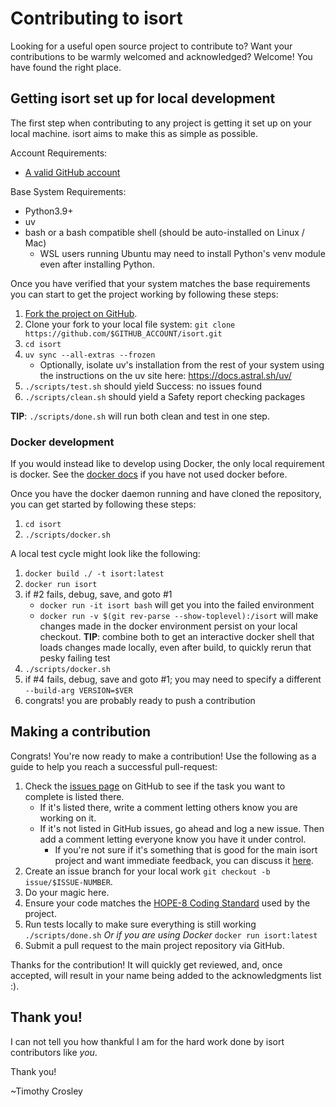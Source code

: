 Contributing to isort
========

Looking for a useful open source project to contribute to?
Want your contributions to be warmly welcomed and acknowledged?
Welcome! You have found the right place.

## Getting isort set up for local development
The first step when contributing to any project is getting it set up on your local machine. isort aims to make this as simple as possible.

Account Requirements:

- [A valid GitHub account](https://github.com/join)

Base System Requirements:

- Python3.9+
- uv
- bash or a bash compatible shell (should be auto-installed on Linux / Mac)
  - WSL users running Ubuntu may need to install Python's venv module even after installing Python.

Once you have verified that your system matches the base requirements you can start to get the project working by following these steps:

1. [Fork the project on GitHub](https://github.com/pycqa/isort/fork).
2. Clone your fork to your local file system:
    `git clone https://github.com/$GITHUB_ACCOUNT/isort.git`
3. `cd isort`
4. `uv sync --all-extras --frozen`
   * Optionally, isolate uv's installation from the rest of your system using the instructions on the uv site here: https://docs.astral.sh/uv/ 
5. `./scripts/test.sh` should yield Success: no issues found
6. `./scripts/clean.sh` should yield a Safety report checking packages

**TIP**: `./scripts/done.sh` will run both clean and test in one step.

### Docker development

If you would instead like to develop using Docker, the only local requirement is docker.
See the [docker docs](https://docs.docker.com/get-started/) if you have not used docker before.

Once you have the docker daemon running and have cloned the repository, you can get started by following these steps:

1. `cd isort`
2. `./scripts/docker.sh`

A local test cycle might look like the following:

1. `docker build ./ -t isort:latest`
2. `docker run isort`
3. if #2 fails, debug, save, and goto #1
    * `docker run -it isort bash` will get you into the failed environment
    * `docker run -v $(git rev-parse --show-toplevel):/isort` will make changes made in the docker environment persist on your local checkout.
      **TIP**: combine both to get an interactive docker shell that loads changes made locally, even after build, to quickly rerun that pesky failing test
4. `./scripts/docker.sh`
5. if #4 fails, debug, save and goto #1; you may need to specify a different `--build-arg VERSION=$VER`
6. congrats! you are probably ready to push a contribution

## Making a contribution
Congrats! You're now ready to make a contribution! Use the following as a guide to help you reach a successful pull-request:

1. Check the [issues page](https://github.com/pycqa/isort/issues) on GitHub to see if the task you want to complete is listed there.
    - If it's listed there, write a comment letting others know you are working on it.
    - If it's not listed in GitHub issues, go ahead and log a new issue. Then add a comment letting everyone know you have it under control.
        - If you're not sure if it's something that is good for the main isort project and want immediate feedback, you can discuss it [here](https://gitter.im/timothycrosley/isort).
2. Create an issue branch for your local work `git checkout -b issue/$ISSUE-NUMBER`.
3. Do your magic here.
4. Ensure your code matches the [HOPE-8 Coding Standard](https://github.com/hugapi/HOPE/blob/master/all/HOPE-8--Style-Guide-for-Hug-Code.md#hope-8----style-guide-for-hug-code) used by the project.
5. Run tests locally to make sure everything is still working
	`./scripts/done.sh`
	_Or if you are using Docker_
	`docker run isort:latest`
6. Submit a pull request to the main project repository via GitHub.

Thanks for the contribution! It will quickly get reviewed, and, once accepted, will result in your name being added to the acknowledgments list :).

## Thank you!
I can not tell you how thankful I am for the hard work done by isort contributors like *you*.

Thank you!

~Timothy Crosley

